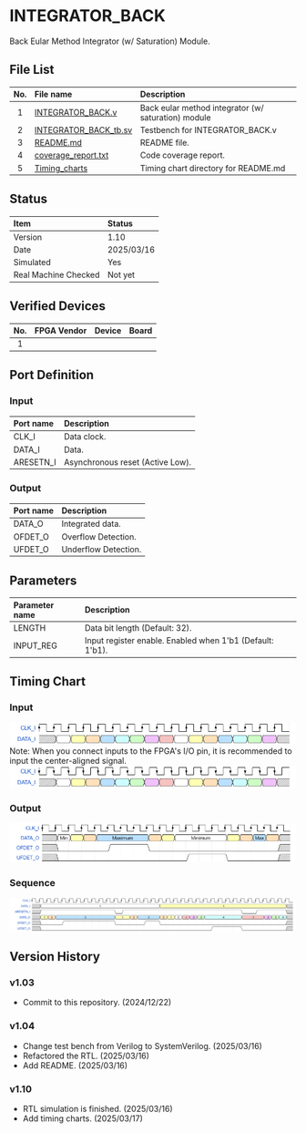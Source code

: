 # INTEGRATOR_BACK
Back Eular Method Integrator (w/ Saturation) Module.

## File List
| No. |File name|Description|
|:---:|:-------------------------|:----------|
|  1  |[INTEGRATOR_BACK.v](https://github.com/AUDIY/AUDIY_Verilog_IP/blob/main/INTEGRATOR/INTEGRATOR_BACK/INTEGRATOR_BACK.v)|Back eular method integrator (w/ saturation) module|
|  2  |[INTEGRATOR_BACK_tb.sv](https://github.com/AUDIY/AUDIY_Verilog_IP/blob/main/INTEGRATOR/INTEGRATOR_BACK/INTEGRATOR_BACK_tb.sv)|Testbench for INTEGRATOR_BACK.v|
|  3  |[README.md](https://github.com/AUDIY/AUDIY_Verilog_IP/blob/main/INTEGRATOR/INTEGRATOR_BACK/README.md)|README file.|
|  4  |[coverage_report.txt](https://github.com/AUDIY/AUDIY_Verilog_IP/blob/main/INTEGRATOR/INTEGRATOR_BACK/coverage_report.txt)|Code coverage report.|
|  5  |[Timing_charts](https://github.com/AUDIY/AUDIY_Verilog_IP/tree/main/INTEGRATOR/INTEGRATOR_BACK/Timing_charts)|Timing chart directory for README.md|

## Status
|Item|Status|
|:------|:---------|
|Version|1.10|
|Date   |2025/03/16|
|Simulated|Yes|
|Real Machine Checked|Not yet|

## Verified Devices
|No.|FPGA Vendor|Device|Board|
|:-:|:----------|:-----|:----|
| 1 ||||

## Port Definition
### Input
|Port name|Description|
|:--------|:----------|
|CLK_I|Data clock.|
|DATA_I|Data.|
|ARESETN_I|Asynchronous reset (Active Low).|

### Output
|Port name|Description|
|:--------|:----------|
|DATA_O|Integrated data.|
|OFDET_O|Overflow Detection.|
|UFDET_O|Underflow Detection.|

## Parameters
|Parameter name|Description|
|:-------------|:----------|
|LENGTH|Data bit length (Default: 32).|
|INPUT_REG|Input register enable. Enabled when 1'b1 (Default: 1'b1).|

## Timing Chart
### Input
![Input_pos](https://github.com/AUDIY/AUDIY_Verilog_IP/blob/main/INTEGRATOR/INTEGRATOR_FWD/Timing_charts/02_png/INTEGRATOR_FWD_input_pos.png)  
Note: When you connect inputs to the FPGA's I/O pin, it is recommended to input the center-aligned signal.
![Input_neg](https://github.com/AUDIY/AUDIY_Verilog_IP/blob/main/INTEGRATOR/INTEGRATOR_FWD/Timing_charts/02_png/INTEGRATOR_FWD_input_neg.png)
### Output
![Output](https://github.com/AUDIY/AUDIY_Verilog_IP/blob/main/INTEGRATOR/INTEGRATOR_FWD/Timing_charts/02_png/INTEGRATOR_FWD_output.png)
### Sequence
![Sequence](https://github.com/AUDIY/AUDIY_Verilog_IP/blob/main/INTEGRATOR/INTEGRATOR_BACK/Timing_charts/02_png/INTEGRATOR_BACK_sequence.png)
## Version History
### v1.03
- Commit to this repository. (2024/12/22)
### v1.04
- Change test bench from Verilog to SystemVerilog. (2025/03/16)
- Refactored the RTL. (2025/03/16)
- Add README. (2025/03/16)
### v1.10
- RTL simulation is finished. (2025/03/16)
- Add timing charts. (2025/03/17)
